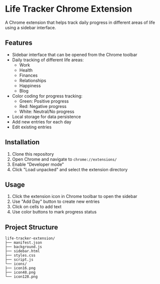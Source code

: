 # Life Tracker Chrome Extension

A Chrome extension that helps track daily progress in different areas of life using a sidebar interface.

## Features

- Sidebar interface that can be opened from the Chrome toolbar
- Daily tracking of different life areas:
  - Work
  - Health
  - Finances
  - Relationships
  - Happiness
  - Blog
- Color coding for progress tracking:
  - Green: Positive progress
  - Red: Negative progress
  - White: Neutral/No progress
- Local storage for data persistence
- Add new entries for each day
- Edit existing entries

## Installation

1. Clone this repository
2. Open Chrome and navigate to `chrome://extensions/`
3. Enable "Developer mode"
4. Click "Load unpacked" and select the extension directory

## Usage

1. Click the extension icon in Chrome toolbar to open the sidebar
2. Use "Add Day" button to create new entries
3. Click on cells to add text
4. Use color buttons to mark progress status

## Project Structure 

```
life-tracker-extension/
├── manifest.json
├── background.js
├── sidebar.html
├── styles.css
├── script.js
└── icons/
├── icon16.png
├── icon48.png
└── icon128.png
```
